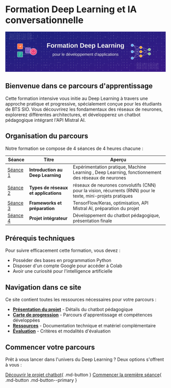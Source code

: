 # Formation Deep Learning et IA conversationnelle

![Banner Deep Learning](images/banner-dl.svg)

## Bienvenue dans ce parcours d'apprentissage

Cette formation intensive vous initie au Deep Learning à travers une approche pratique et progressive, spécialement conçue pour les étudiants de BTS SIO. Vous découvrirez les fondamentaux des réseaux de neurones, explorerez différentes architectures, et développerez un chatbot pédagogique intégrant l'API Mistral AI.

## Organisation du parcours

Notre formation se compose de 4 séances de 4 heures chacune :

| Séance | Titre | Aperçu |
|--------|-------|---------|
| [Séance 1](seance1/index.md) | **Introduction au Deep Learning** | Expérimentation pratique, Machine Learning , Deep Learning, fonctionnement des réseaux de neurones |
| [Séance 2](seance2/index.md) | **Types de réseaux et applications** |réseaux de neurones convolutifs (CNN) pour la vision, récurrents (RNN) pour le texte, mini-projets pratiques |
| [Séance 3](seance3/index.md) | **Frameworks et préparation** | TensorFlow/Keras, optimisation, API Mistral AI, préparation du projet |
| [Séance 4](seance4/index.md) | **Projet intégrateur** | Développement du chatbot pédagogique, présentation finale |

## Prérequis techniques

Pour suivre efficacement cette formation, vous devez :

 - Posséder des bases en programmation Python
 - Disposer d'un compte Google pour accéder à Colab
 - Avoir une curiosité pour l'intelligence artificielle

## Navigation dans ce site

Ce site contient toutes les ressources nécessaires pour votre parcours :

- **[Présentation du projet](presentation.md)** - Détails du chatbot pédagogique
- **[Carte de progression](carte-progression.md)** - Parcours d'apprentissage et compétences développées
- **[Ressources](ressources/index.md)** - Documentation technique et matériel complémentaire
- **[Évaluation](evaluation/index.md)** - Critères et modalités d'évaluation

## Commencer votre parcours

Prêt à vous lancer dans l'univers du Deep Learning ? Deux options s'offrent à vous :

[Découvrir le projet chatbot](presentation.md){ .md-button }
[Commencer la première séance](seance1/index.md){ .md-button .md-button--primary }